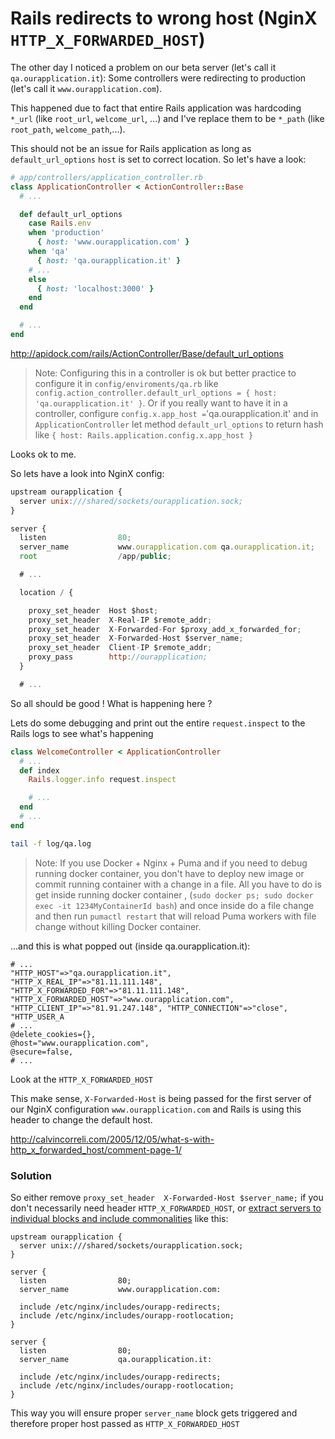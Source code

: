 # Rails redirects to wrong host (NginX `HTTP_X_FORWARDED_HOST`)

The other day I noticed a problem on our beta server
(let's call it `qa.ourapplication.it`): Some controllers were redirecting
to production (let's call it `www.ourapplication.com`).

This happened due to fact that entire Rails application was hardcoding
`*_url` (like `root_url`, `welcome_url`, ...) and I've replace them to
be `*_path` (like `root_path`, `welcome_path`,...).

This should not be an issue for Rails application as long as
`default_url_options` `host` is set to correct location. So let's have a
look:


```ruby
# app/controllers/application_controller.rb
class ApplicationController < ActionController::Base
  # ...

  def default_url_options
    case Rails.env
    when 'production'
      { host: 'www.ourapplication.com' }
    when 'qa'
      { host: 'qa.ourapplication.it' }
    # ...
    else
      { host: 'localhost:3000' }
    end
  end

  # ...
end
```

http://apidock.com/rails/ActionController/Base/default_url_options


> Note: Configuring  this in a controller is ok
> but better practice to configure it in `config/enviroments/qa.rb` like
> `config.action_controller.default_url_options = { host: 'qa.ourapplication.it' }`.
> Or if you really want to have it in a controller,  configure `config.x.app_host =`'qa.ourapplication.it'
> and in `ApplicationController` let method `default_url_options`
> to return hash like `{ host: Rails.application.config.x.app_host }`


Looks ok to me.

So lets have a look into NginX config:

```js
upstream ourapplication {
  server unix:///shared/sockets/ourapplication.sock;
}

server {
  listen                80;
  server_name           www.ourapplication.com qa.ourapplication.it;
  root                  /app/public;

  # ...

  location / {

    proxy_set_header  Host $host;
    proxy_set_header  X-Real-IP $remote_addr;
    proxy_set_header  X-Forwarded-For $proxy_add_x_forwarded_for;
    proxy_set_header  X-Forwarded-Host $server_name;
    proxy_set_header  Client-IP $remote_addr;
    proxy_pass        http://ourapplication;
  }

  # ...
```

So all should be good ! What is  happening here ?

Lets do some debugging and print out the entire `request.inspect` to the Rails logs to see
what's happening

```ruby
class WelcomeController < ApplicationController
  # ...
  def index
    Rails.logger.info request.inspect

    # ...
  end
  # ...
end
```

```bash
tail -f log/qa.log
```

> Note: If you use Docker + Nginx + Puma and if you need to debug running docker
> container, you don't have to
> deploy new image or commit running container with a change in a file.
> All you have to do is get inside running docker container ,
> (`sudo docker ps; sudo docker  exec -it 1234MyContainerId bash`)
>  and once inside do a file change and then run `pumactl restart` that
> will reload Puma workers with file change without killing Docker container.


...and this is what popped out (inside qa.ourapplication.it):

```
# ...
"HTTP_HOST"=>"qa.ourapplication.it", "HTTP_X_REAL_IP"=>"81.11.111.148",
"HTTP_X_FORWARDED_FOR"=>"81.11.111.148",
"HTTP_X_FORWARDED_HOST"=>"www.ourapplication.com",
"HTTP_CLIENT_IP"=>"81.91.247.148", "HTTP_CONNECTION"=>"close", "HTTP_USER_A
# ...
@delete_cookies={},
@host="www.ourapplication.com",
@secure=false,
# ...
```

Look at the `HTTP_X_FORWARDED_HOST`

This make sense, `X-Forwarded-Host` is being passed for the first
server of our NginX configuration `www.ourapplication.com` and Rails is using this header to
change the default host.

http://calvincorreli.com/2005/12/05/what-s-with-http_x_forwarded_host/comment-page-1/


### Solution

So either remove `proxy_set_header  X-Forwarded-Host $server_name;`
if you don't necessarily need  header `HTTP_X_FORWARDED_HOST`,
or [extract servers to individual blocks and include commonalities](https://kcode.de/wordpress/2033-nginx-configuration-with-includes) like this:


```
upstream ourapplication {
  server unix:///shared/sockets/ourapplication.sock;
}

server {
  listen                80;
  server_name           www.ourapplication.com:

  include /etc/nginx/includes/ourapp-redirects;
  include /etc/nginx/includes/ourapp-rootlocation;
}

server {
  listen                80;
  server_name           qa.ourapplication.it:

  include /etc/nginx/includes/ourapp-redirects;
  include /etc/nginx/includes/ourapp-rootlocation;
}
```

This way you will ensure proper `server_name` block gets triggered and
therefore proper host passed as `HTTP_X_FORWARDED_HOST`

